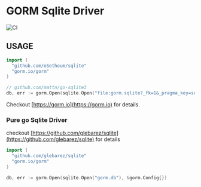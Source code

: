 # GORM Sqlite Driver

![CI](https://github.com/go-gorm/sqlite/workflows/CI/badge.svg)

## USAGE

```go
import (
  "github.com/oSethoum/sqlite"
  "gorm.io/gorm"
)

// github.com/mattn/go-sqlite3
db, err := gorm.Open(sqlite.Open("file:gorm.sqlite?_fk=1&_pragma_key=secret&cache=shared"), &gorm.Config{})
```

Checkout [https://gorm.io](https://gorm.io) for details.

### Pure go Sqlite Driver

checkout [https://github.com/glebarez/sqlite](https://github.com/glebarez/sqlite) for details

```go
import (
  "github.com/glebarez/sqlite"
  "gorm.io/gorm"
)

db, err := gorm.Open(sqlite.Open("gorm.db"), &gorm.Config{})
```
